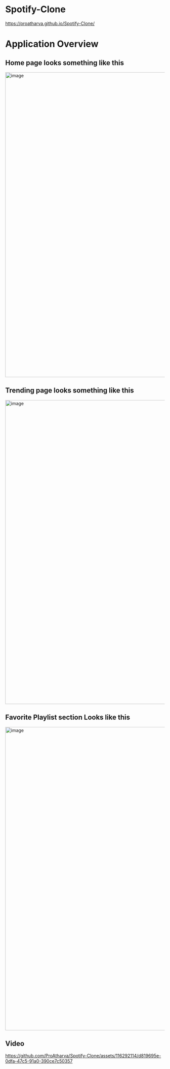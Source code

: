# Spotify-Clone

https://proatharva.github.io/Spotify-Clone/

# Application Overview

## Home page looks something like this

<img width="960" alt="image" src="https://github.com/ProAtharva/Spotify-Clone/assets/116292114/054d9c5f-56e1-4192-a766-849013125608">

## Trending page looks something like this

<img width="957" alt="image" src="https://github.com/ProAtharva/Spotify-Clone/assets/116292114/328d83b2-4f4d-414f-994a-5b95c71e0062">

## Favorite Playlist section Looks like this

<img width="955" alt="image" src="https://github.com/ProAtharva/Spotify-Clone/assets/116292114/ecfa1ecd-3153-44f1-b06b-644e0433bb56">

## Video 

https://github.com/ProAtharva/Spotify-Clone/assets/116292114/d819695e-0dfa-47c5-91a0-390ce7c50357



